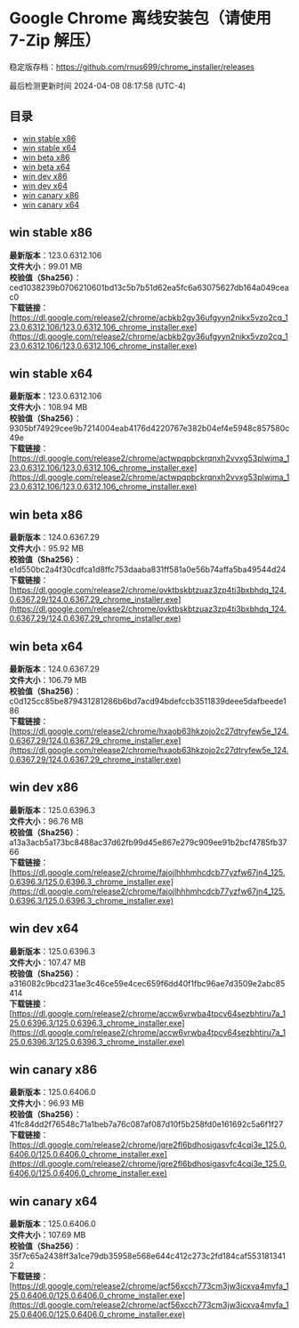 # Google Chrome 离线安装包（请使用 7-Zip 解压）
稳定版存档：<https://github.com/rnus699/chrome_installer/releases>

最后检测更新时间
2024-04-08 08:17:58 (UTC-4)


## 目录
* [win stable x86](https://github.com/rnus699/chrome_installer?tab=readme-ov-file#win-stable-x86)
* [win stable x64](https://github.com/rnus699/chrome_installer?tab=readme-ov-file#win-stable-x64)
* [win beta x86](https://github.com/rnus699/chrome_installer?tab=readme-ov-file#win-beta-x86)
* [win beta x64](https://github.com/rnus699/chrome_installer?tab=readme-ov-file#win-beta-x64)
* [win dev x86](https://github.com/rnus699/chrome_installer?tab=readme-ov-file#win-dev-x86)
* [win dev x64](https://github.com/rnus699/chrome_installer?tab=readme-ov-file#win-dev-x64)
* [win canary x86](https://github.com/rnus699/chrome_installer?tab=readme-ov-file#win-canary-x86)
* [win canary x64](https://github.com/rnus699/chrome_installer?tab=readme-ov-file#win-canary-x64)

## win stable x86
**最新版本**：123.0.6312.106  
**文件大小**：99.01 MB  
**校验值（Sha256）**：ced1038239b0706210601bd13c5b7b51d62ea5fc6a63075627db164a049ceac0  
**下载链接**：[https://dl.google.com/release2/chrome/acbkb2gy36ufgyyn2nikx5vzo2cq_123.0.6312.106/123.0.6312.106_chrome_installer.exe](https://dl.google.com/release2/chrome/acbkb2gy36ufgyyn2nikx5vzo2cq_123.0.6312.106/123.0.6312.106_chrome_installer.exe)  

## win stable x64
**最新版本**：123.0.6312.106  
**文件大小**：108.94 MB  
**校验值（Sha256）**：9305bf74929cee9b7214004eab4176d4220767e382b04ef4e5948c857580c49e  
**下载链接**：[https://dl.google.com/release2/chrome/actwpqpbckrqnxh2vvxg53plwjma_123.0.6312.106/123.0.6312.106_chrome_installer.exe](https://dl.google.com/release2/chrome/actwpqpbckrqnxh2vvxg53plwjma_123.0.6312.106/123.0.6312.106_chrome_installer.exe)  

## win beta x86
**最新版本**：124.0.6367.29  
**文件大小**：95.92 MB  
**校验值（Sha256）**：e1d550bc2a4f30cdfca1d8ffc753daaba831ff581a0e56b74affa5ba49544d24  
**下载链接**：[https://dl.google.com/release2/chrome/ovktbskbtzuaz3zp4ti3bxbhdq_124.0.6367.29/124.0.6367.29_chrome_installer.exe](https://dl.google.com/release2/chrome/ovktbskbtzuaz3zp4ti3bxbhdq_124.0.6367.29/124.0.6367.29_chrome_installer.exe)  

## win beta x64
**最新版本**：124.0.6367.29  
**文件大小**：106.79 MB  
**校验值（Sha256）**：c0d125cc85be879431281286b6bd7acd94bdefccb3511839deee5dafbeede186  
**下载链接**：[https://dl.google.com/release2/chrome/hxaob63hkzojo2c27dtryfew5e_124.0.6367.29/124.0.6367.29_chrome_installer.exe](https://dl.google.com/release2/chrome/hxaob63hkzojo2c27dtryfew5e_124.0.6367.29/124.0.6367.29_chrome_installer.exe)  

## win dev x86
**最新版本**：125.0.6396.3  
**文件大小**：96.76 MB  
**校验值（Sha256）**：a13a3acb5a173bc8488ac37d62fb99d45e867e279c909ee91b2bcf4785fb3766  
**下载链接**：[https://dl.google.com/release2/chrome/fajojlhhhmhcdcb77yzfw67jn4_125.0.6396.3/125.0.6396.3_chrome_installer.exe](https://dl.google.com/release2/chrome/fajojlhhhmhcdcb77yzfw67jn4_125.0.6396.3/125.0.6396.3_chrome_installer.exe)  

## win dev x64
**最新版本**：125.0.6396.3  
**文件大小**：107.47 MB  
**校验值（Sha256）**：a316082c9bcd231ae3c46ce59e4cec659f6dd40f1fbc96ae7d3509e2abc85414  
**下载链接**：[https://dl.google.com/release2/chrome/accw6vrwba4tpcv64sezbhtiru7a_125.0.6396.3/125.0.6396.3_chrome_installer.exe](https://dl.google.com/release2/chrome/accw6vrwba4tpcv64sezbhtiru7a_125.0.6396.3/125.0.6396.3_chrome_installer.exe)  

## win canary x86
**最新版本**：125.0.6406.0  
**文件大小**：96.93 MB  
**校验值（Sha256）**：41fc84dd2f76548c71a1beb7a76c087af087d10f5b258fd0e161692c5a6f1f27  
**下载链接**：[https://dl.google.com/release2/chrome/jqre2fl6bdhosigasvfc4cqi3e_125.0.6406.0/125.0.6406.0_chrome_installer.exe](https://dl.google.com/release2/chrome/jqre2fl6bdhosigasvfc4cqi3e_125.0.6406.0/125.0.6406.0_chrome_installer.exe)  

## win canary x64
**最新版本**：125.0.6406.0  
**文件大小**：107.69 MB  
**校验值（Sha256）**：35f7c65a2438ff3a1ce79db35958e568e644c412c273c2fd184caf5531813412  
**下载链接**：[https://dl.google.com/release2/chrome/acf56xcch773cm3jw3icxva4mvfa_125.0.6406.0/125.0.6406.0_chrome_installer.exe](https://dl.google.com/release2/chrome/acf56xcch773cm3jw3icxva4mvfa_125.0.6406.0/125.0.6406.0_chrome_installer.exe)  

